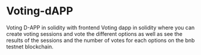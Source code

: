 # Voting-dAPP
Voting D-APP in solidity with frontend 
Voting dapp in solidity where you can create voting sessions and vote the different options as well as see the results of the sessions and the number of votes for each options on the bnb testnet blockchain.
